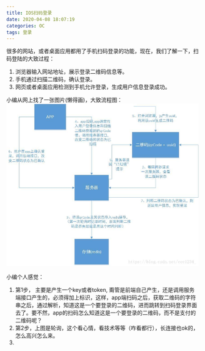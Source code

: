 ```yaml
---
title: IOS扫码登录
date: 2020-04-08 18:07:19
categories: OC
tags: 登录
---
```


很多的网站，或者桌面应用都用了手机扫码登录的功能，现在，我们了解一下，扫码登陆的大致过程：

1. 浏览器输入网站地址，展示登录二维码信息等。
2. 手机通过扫描二维码，确认登录。
3. 网页或者桌面应用检测到手机允许登录，生成用户信息登录成功。

小编从网上找了一张图片(懒得画)，大致流程图：
![](oc-Login-QRCode/ios_qrcode_login.jpeg)

小编个人感觉：

1. 第1步， 主要是产生一个key或者token, 甭管是前端自己产生，还是调用服务端接口产生的，必须得加上标识，这样，app端扫码之后，获取二维码的字符串之后，通过解析，知道这是一个要登录的二维码，进而跳转到扫码登录界面去了。要不然，app的扫码怎么知道这是一个要登录的二维码，而不是支付的二维码呢？
2. 第2步，上图是轮询，这个看心情，看技术等等（咋看都行），长连接也ok的，怎么高兴怎么来。
3. 

